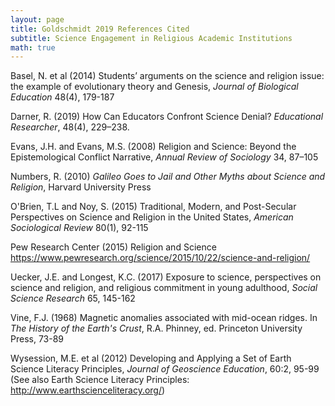 ```yaml
---
layout: page
title: Goldschmidt 2019 References Cited
subtitle: Science Engagement in Religious Academic Institutions
math: true
---
```


Basel, N. et al (2014) Students’ arguments on the science and religion issue: the example of evolutionary theory and Genesis, *Journal of Biological Education* 48(4), 179-187

Darner, R. (2019) How Can Educators Confront Science Denial? *Educational Researcher*, 48(4), 229–238. 

Evans, J.H. and Evans, M.S. (2008) Religion and Science: Beyond the Epistemological Conflict Narrative, *Annual Review of Sociology* 34, 87–105

Numbers, R. (2010) *Galileo Goes to Jail and Other Myths about Science and Religion*, Harvard University Press

O'Brien, T.L and Noy, S. (2015) Traditional, Modern, and Post-Secular Perspectives on Science and Religion in the United States, *American Sociological Review* 80(1), 92-115

Pew Research Center (2015) Religion and Science https://www.pewresearch.org/science/2015/10/22/science-and-religion/

Uecker, J.E. and Longest, K.C. (2017) Exposure to science, perspectives on science and religion, and religious commitment in young adulthood, *Social Science Research* 65, 145-162

Vine, F.J. (1968) Magnetic anomalies associated with mid-ocean ridges. In *The History of the Earth's Crust*, R.A. Phinney, ed. Princeton University Press, 73-89

Wysession, M.E. et al (2012) Developing and Applying a Set of Earth Science Literacy Principles, *Journal of Geoscience Education*, 60:2, 95-99 (See also Earth Science Literacy Principles: http://www.earthscienceliteracy.org/)


